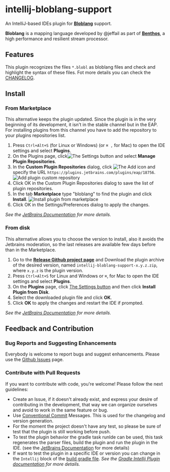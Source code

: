 # intellij-bloblang-support
An IntelliJ-based IDEs plugin for [**Bloblang**](https://www.benthos.dev/docs/guides/bloblang/about) support.

**Bloblang** is a  mapping language developed by @jeffail as part of [**Benthos**](https://github.com/benthosdev/benthos), a high performance and resilient stream processor.

## Features
This plugin recognizes the files `*.blobl` as bloblang files and check and highlight the syntax of these files. Fot more details you can check the [CHANGELOG](CHANGELOG.md).

## Install
### From Marketplace
This alternative keeps the plugin updated. Since the plugin is in the very beginning of its development, it isn't in the stable channel but in the EAP. For installing plugins from this channel you have to add the repository to your plugins repositories list.
1. Press `Ctrl+Alt+S` (for Linux or Windows) (or `⌘ ,` for Mac) to open the IDE settings and select **Plugins**.
2. On the Plugins page, click![The Settings button](https://resources.jetbrains.com/help/img/idea/2021.3/icons.general.gearPlain.svg)  and select **Manage Plugin Repositories**.
3. In the **Custom Plugin Repositories** dialog, click ![The Add icon](https://resources.jetbrains.com/help/img/idea/2021.3/icons.general.add.svg) and specify the URL `https://plugins.jetbrains.com/plugins/eap/18756`. 
![Add plugin custom repository](.docs/screenshot-add-plugin-eap-repository.png)
4. Click OK in the Custom Plugin Repositories dialog to save the list of plugin repositories.
5. In the tab **Marketplace** type "bloblang" to find the plugin and click **Install**.
![Install plugin from marketplace](.docs/screenshot-install-plugin-from-marketplace.png)
6. Click OK in the Settings/Preferences dialog to apply the changes.

_See the [JetBrains Documentation](https://www.jetbrains.com/help/idea/managing-plugins.html?keymap=secondary_macos#repos) for more details._

### From disk
This alternative allows you to choose the version to install, also it avoids the Jetbrains moderation, so the last releases are available few days before than in the Marketplace.
1. Go to the **[Release Github project page](https://github.com/pcha/intellij-bloblang-support/releases)** and Download the plugin archive of the desired version, named `intellij-bloblang-support-x.y.z.zip`, where `x.y.z` is the plugin version.
2. Press `Ctrl+Alt+S` for Linux and Windows or `⌘`, for Mac to open the IDE settings and select **Plugins**.
3. On the **Plugins** page, click [The Settings button](https://resources.jetbrains.com/help/img/idea/2021.3/icons.general.gearPlain.svg) and then click **Install Plugin from Disk**.
4. Select the downloaded plugin file and click **OK**.
5. Click **OK** to apply the changes and restart the IDE if prompted.

_See the [JetBrains Documentation](https://www.jetbrains.com/help/idea/managing-plugins.html?keymap=secondary_macos#install_plugin_from_disk) for more details._

## Feedback and Contribution

### Bug Reports and Suggesting Enhancements
Everybody is welcome to report bugs and suggest enhancements. Please use the [Github Issues](https://github.com/pcha/intellij-bloblang-support/issues) page. 

### Contribute with Pull Requests
If you want to contribute with code, you're welcome! Please follow the next guidelines:

- Create an Issue, if it doesn't already exist, and express your desire of contributing in the development, that way we can organize ourselves and avoid to work in the same feature or bug.
- Use [Conventional Commit](https://www.conventionalcommits.org/en/v1.0.0/) Messages. This is used for the changelog and version generation.
- For the moment the project doesn't have any test, so please be sure of test that the plugin is still working before push.
- To test the plugin behavior the gradle task runIde can be used, this task regenerates the parser files, build the plugin and run the plugin in the IDE. (see the [JetBrains Documentation](https://plugins.jetbrains.com/docs/intellij/gradle-prerequisites.html#executing-the-plugin) for more details)
- If want to test the plugin in a specific IDE or version you can change in the `Intellij` block of the [build gradle file](build.gradle.kts). _See the [Gradle Intellij Plugin documentation](https://github.com/JetBrains/gradle-intellij-plugin/) for more details._
